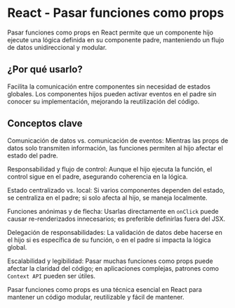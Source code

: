 # React - Pasar funciones como props

Pasar funciones como props en React permite que un componente hijo ejecute una lógica definida en su componente padre, manteniendo un flujo de datos unidireccional y modular.

## ¿Por qué usarlo?

Facilita la comunicación entre componentes sin necesidad de estados globales. Los componentes hijos pueden activar eventos en el padre sin conocer su implementación, mejorando la reutilización del código.

## Conceptos clave

Comunicación de datos vs. comunicación de eventos: Mientras las props de datos solo transmiten información, las funciones permiten al hijo afectar el estado del padre.

Responsabilidad y flujo de control: Aunque el hijo ejecuta la función, el control sigue en el padre, asegurando coherencia en la lógica.

Estado centralizado vs. local: Si varios componentes dependen del estado, se centraliza en el padre; si solo afecta al hijo, se maneja localmente.

Funciones anónimas y de flecha: Usarlas directamente en `onClick` puede causar re-renderizados innecesarios; es preferible definirlas fuera del JSX.

Delegación de responsabilidades: La validación de datos debe hacerse en el hijo si es específica de su función, o en el padre si impacta la lógica global.

Escalabilidad y legibilidad: Pasar muchas funciones como props puede afectar la claridad del código; en aplicaciones complejas, patrones como `Context API` pueden ser útiles.

Pasar funciones como props es una técnica esencial en React para mantener un código modular, reutilizable y fácil de mantener.